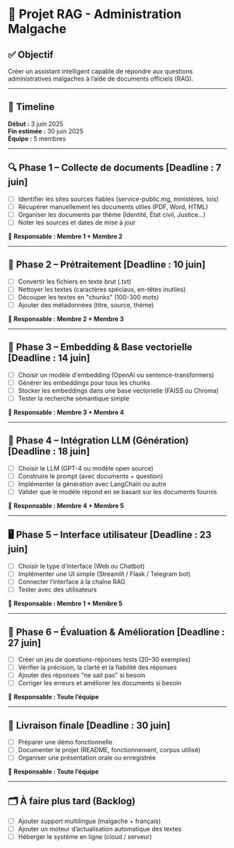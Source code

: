 # 🧠 Projet RAG - Administration Malgache

## ✅ Objectif
Créer un assistant intelligent capable de répondre aux questions administratives malgaches à l’aide de documents officiels (RAG).

---

## 📅 Timeline
**Début :** 3 juin 2025  
**Fin estimée :** 30 juin 2025  
**Équipe :** 5 membres

---

## 🔍 Phase 1 – Collecte de documents [Deadline : 7 juin]

- [ ] Identifier les sites sources fiables (service-public.mg, ministères, lois)
- [ ] Récupérer manuellement les documents utiles (PDF, Word, HTML)
- [ ] Organiser les documents par thème (Identité, État civil, Justice...)
- [ ] Noter les sources et dates de mise à jour

👤 **Responsable : Membre 1 + Membre 2**

---

## 🧹 Phase 2 – Prétraitement [Deadline : 10 juin]

- [ ] Convertir les fichiers en texte brut (.txt)
- [ ] Nettoyer les textes (caractères spéciaux, en-têtes inutiles)
- [ ] Découper les textes en "chunks" (100-300 mots)
- [ ] Ajouter des métadonnées (titre, source, thème)

👤 **Responsable : Membre 2 + Membre 3**

---

## 🧠 Phase 3 – Embedding & Base vectorielle [Deadline : 14 juin]

- [ ] Choisir un modèle d'embedding (OpenAI ou sentence-transformers)
- [ ] Générer les embeddings pour tous les chunks
- [ ] Stocker les embeddings dans une base vectorielle (FAISS ou Chroma)
- [ ] Tester la recherche sémantique simple

👤 **Responsable : Membre 3 + Membre 4**

---

## 🤖 Phase 4 – Intégration LLM (Génération) [Deadline : 18 juin]

- [ ] Choisir le LLM (GPT-4 ou modèle open source)
- [ ] Construire le prompt (avec documents + question)
- [ ] Implémenter la génération avec LangChain ou autre
- [ ] Valider que le modèle répond en se basant sur les documents fournis

👤 **Responsable : Membre 4 + Membre 5**

---

## 🖥️ Phase 5 – Interface utilisateur [Deadline : 23 juin]

- [ ] Choisir le type d’interface (Web ou Chatbot)
- [ ] Implémenter une UI simple (Streamlit / Flask / Telegram bot)
- [ ] Connecter l’interface à la chaîne RAG
- [ ] Tester avec des utilisateurs

👤 **Responsable : Membre 1 + Membre 5**

---

## 🧪 Phase 6 – Évaluation & Amélioration [Deadline : 27 juin]

- [ ] Créer un jeu de questions-réponses tests (20–30 exemples)
- [ ] Vérifier la précision, la clarté et la fiabilité des réponses
- [ ] Ajouter des réponses "ne sait pas" si besoin
- [ ] Corriger les erreurs et améliorer les documents si besoin

👤 **Responsable : Toute l’équipe**

---

## 🚀 Livraison finale [Deadline : 30 juin]

- [ ] Préparer une démo fonctionnelle
- [ ] Documenter le projet (README, fonctionnement, corpus utilisé)
- [ ] Organiser une présentation orale ou enregistrée

👤 **Responsable : Toute l’équipe**

---

## 🗂️ À faire plus tard (Backlog)

- [ ] Ajouter support multilingue (malgache + français)
- [ ] Ajouter un moteur d’actualisation automatique des textes
- [ ] Héberger le système en ligne (cloud / serveur)
